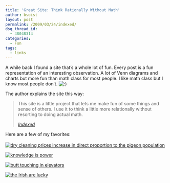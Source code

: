 ```yaml
---
title: 'Great Site: Think Rationally Without Math'
author: bsoist
layout: post
permalink: /2009/03/24/indexed/
dsq_thread_id:
  - 48048314
categories:
  - Fun
tags:
  - links
---
```

A while back I found a site that&#8217;s a whole lot of fun. Every post is a fun representation of an interesting observation. A lot of Venn diagrams and charts but more fun than math class for most people. I like math class but I know most people don&#8217;t. <img src='http://archive.whsjr.soistmann.com/oped/wp-includes/images/smilies/icon_smile.gif' alt=':)' class='wp-smiley' /> 

The author explains the site this way:

> This site is a little project that lets me make fun of some things and sense of others. I use it to think a little more relationally without resorting to doing actual math.
> 
> <cite><a href="http://thisisindexed.com/">Indexed</a></cite>

Here are a few of my favorites:  
[  
![dry cleaning prices increase in direct proportion to the pigeon population][1]][2]  


[![knowledge is power][3]][4]  


[![butt touching in elevators][5]][6]  


[![the Irish are lucky][7]][8]

 [1]: http://thisisindexed.com/wp-content/uploads/2009/01/card2023-380x227.jpg
 [2]: http://thisisindexed.com/2009/01/whats-with-the-umbrella-on-such-a-nice-day/
 [3]: http://thisisindexed.com/wp-content/uploads/2009/02/card2057-1-371x231.jpg
 [4]: http://thisisindexed.com/2009/02/keep-libraries-free/
 [5]: http://thisisindexed.com/wp-content/uploads/2009/03/card2067-380x230.jpg
 [6]: http://thisisindexed.com/2009/03/see-also-cell-phone-pictures/
 [7]: http://thisisindexed.com/wp-content/uploads/2009/03/card2079-375x231.jpg
 [8]: http://thisisindexed.com/2009/03/enjoy-this-ironic-holiday/
